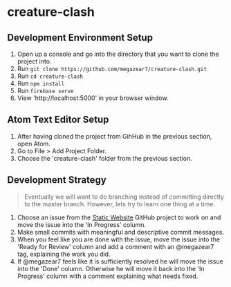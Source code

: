 # creature-clash

## Development Environment Setup

1. Open up a console and go into the directory that you want to clone the project into.
1. Run `git clone https://github.com/megazear7/creature-clash.git`
1. Run `cd creature-clash`
1. Run `npm install`
1. Run `firebase serve`
1. View 'http://localhost:5000' in your browser window.

## Atom Text Editor Setup

1. After having cloned the project from GihHub in the previous section, open Atom.
1. Go to File > Add Project Folder.
1. Choose the 'creature-clash' folder from the previous section.

## Development Strategy

> Eventually we will want to do branching instead of committing directly to the master branch.
However, lets try to learn one thing at a time.

1. Choose an issue from the [Static Website](https://github.com/megazear7/creature-clash/projects/1) GitHub project to work on and move the issue into the 'In Progress' column.
1. Make small commits with meaningful and descriptive commit messages.
1. When you feel like you are done with the issue, move the issue into the 'Ready for Review' column and add a comment with an @megazear7 tag, explaining the work you did.
1. If @megazear7 feels like it is sufficiently resolved he will move the issue into the 'Done' column. Otherwise he will move it back into the 'In Progress' column with a comment explaining what needs fixed.
